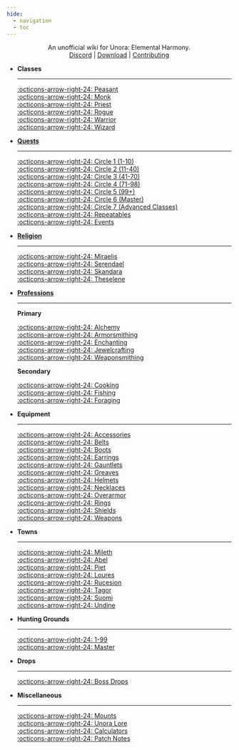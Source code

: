 ```yaml
---
hide:
  - navigation
  - toc
---
```

<style>
  .md-typeset h1,
  .md-content__button {
    display: none;
  }
</style>

<center>
<p>An unofficial wiki for Unora: Elemental Harmony.<br>
<a href="https://discord.gg/uB4uMkUTWU">Discord</a> |
<a href="https://github.com/Jinori/UnoraLaunchpad/releases/tag/v3.3.2">Download</a> |
<a href="./contributing/">Contributing</a></p>
</center>

<div class="grid cards" markdown>

-   __Classes__

    ---

    [:octicons-arrow-right-24: Peasant](./classes/peasant.md)<br>
    [:octicons-arrow-right-24: Monk](./classes/monk.md)<br>
    [:octicons-arrow-right-24: Priest](./classes/priest.md)<br>
    [:octicons-arrow-right-24: Rogue](./classes/rogue.md)<br>
    [:octicons-arrow-right-24: Warrior](./classes/warrior.md)<br>
    [:octicons-arrow-right-24: Wizard](./classes/wizard.md)

-   __[Quests](./quests/overview.md)__

    ---

    [:octicons-arrow-right-24: Circle 1 (1-10)](./quests/overview.md#circle-1)<br>
    [:octicons-arrow-right-24: Circle 2 (11-40)](./quests/overview.md#circle-2)<br>
    [:octicons-arrow-right-24: Circle 3 (41-70)](./quests/overview.md#circle-3)<br>
    [:octicons-arrow-right-24: Circle 4 (71-98)](./quests/overview.md#circle-4)<br>
    [:octicons-arrow-right-24: Circle 5 (99+)](./quests/overview.md#circle-5)<br>
    [:octicons-arrow-right-24: Circle 6 (Master)](./quests/overview.md#circle-6)<br>
    [:octicons-arrow-right-24: Circle 7 (Advanced Classes)](./quests/overview.md#circle-7)<br>
    [:octicons-arrow-right-24: Repeatables](./quests/overview.md#repeatable-quests)<br>
    [:octicons-arrow-right-24: Events](./quests/overview.md#event-quests)<br>

-   __[Religion](./religion/overview.md)__

    ---

    [:octicons-arrow-right-24: Miraelis](./religion/gods/miraelis.md)<br>
    [:octicons-arrow-right-24: Serendael](./religion/gods/serendael.md)<br>
    [:octicons-arrow-right-24: Skandara](./religion/gods/skandara.md)<br>
    [:octicons-arrow-right-24: Theselene](./religion/gods/theselene.md)<br>

-   __[Professions](./professions/overview.md)__

    ---

    __Primary__

    [:octicons-arrow-right-24: Alchemy](./professions/types/alchemy.md)<br>
    [:octicons-arrow-right-24: Armorsmithing](./professions/types/armorsmithing.md)<br>
    [:octicons-arrow-right-24: Enchanting](./professions/types/enchanting.md)<br>
    [:octicons-arrow-right-24: Jewelcrafting](./professions/types/jewelcrafting.md)<br>
    [:octicons-arrow-right-24: Weaponsmithing](./professions/types/weaponsmithing.md)<br>

    __Secondary__

    [:octicons-arrow-right-24: Cooking](./professions/types/cooking.md)<br>
    [:octicons-arrow-right-24: Fishing](./professions/types/fishing.md)<br>
    [:octicons-arrow-right-24: Foraging](./professions/types/foraging.md)<br>

-   __Equipment__

    ---

    [:octicons-arrow-right-24: Accessories](./equipment/accessories.md)<br>
    [:octicons-arrow-right-24: Belts](./equipment/belts.md)<br>
    [:octicons-arrow-right-24: Boots](./equipment/boots.md)<br>
    [:octicons-arrow-right-24: Earrings](./equipment/earrings.md)<br>
    [:octicons-arrow-right-24: Gauntlets](./equipment/gauntlets.md)<br>
    [:octicons-arrow-right-24: Greaves](./equipment/greaves.md)<br>
    [:octicons-arrow-right-24: Helmets](./equipment/helmets/monk/female.md)<br>
    [:octicons-arrow-right-24: Necklaces](./equipment/necklaces.md)<br>
    [:octicons-arrow-right-24: Overarmor](./equipment/overarmor/female.md)<br>
    [:octicons-arrow-right-24: Rings](./equipment/rings.md)<br>
    [:octicons-arrow-right-24: Shields](./equipment/shields.md)<br>
    [:octicons-arrow-right-24: Weapons](./equipment/weapons/monk.md)<br>

-   __Towns__

    ---

    [:octicons-arrow-right-24: Mileth](./towns/mileth.md)<br>
    [:octicons-arrow-right-24: Abel](./towns/abel.md)<br>
    [:octicons-arrow-right-24: Piet](./towns/piet.md)<br>
    [:octicons-arrow-right-24: Loures](./towns/loures.md)<br>
    [:octicons-arrow-right-24: Rucesion](./towns/rucesion.md)<br>
    [:octicons-arrow-right-24: Tagor](./towns/tagor.md)<br>
    [:octicons-arrow-right-24: Suomi](./towns/suomi.md)<br>
    [:octicons-arrow-right-24: Undine](./towns/undine.md)<br>

-   __Hunting Grounds__

    ---

    [:octicons-arrow-right-24: 1-99](./hunting_grounds/pre-master.md)<br>
    [:octicons-arrow-right-24: Master](./hunting_grounds/master.md)<br>

-   __Drops__

    ---

    [:octicons-arrow-right-24: Boss Drops](./boss_drops.md)

-   __Miscellaneous__

    ---

    [:octicons-arrow-right-24: Mounts](./mounts.md)<br>
    [:octicons-arrow-right-24: Unora Lore](./lore/overview.md)<br>
    [:octicons-arrow-right-24: Calculators](./calculators/stats.md)<br>
    [:octicons-arrow-right-24: Patch Notes](./patch_notes/overview.md)<br>

</div>
